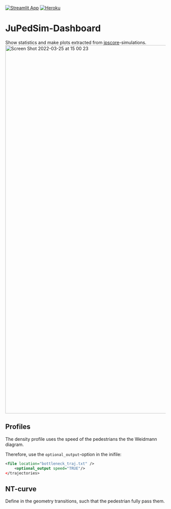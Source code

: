 [![Streamlit App](https://static.streamlit.io/badges/streamlit_badge_black_white.svg)](https://share.streamlit.io/chraibi/jupedsim-dashboard/main/app.py)
[![Heroku](http://heroku-shields.herokuapp.com/jupedsim-dashboard)](https://jupedsim-dashboard.herokuapp.com/)


# JuPedSim-Dashboard

Show statistics and make plots extracted from [jpscore](https://github.com/jupedsim/jpscore)-simulations.
<img width="1159" alt="Screen Shot 2022-03-25 at 15 00 23" src="https://user-images.githubusercontent.com/5772973/160135275-35830dd6-c7c8-4522-be65-8ba5befad06d.png">



## Profiles 
The density profile uses the speed of the pedestrians the the Weidmann diagram.

Therefore, use the `optional_output`-option in the inifile:

```xml
<file location="bottleneck_traj.txt" />
    <optional_output speed="TRUE"/>
</trajectories>
```

## NT-curve 

Define in the geometry transitions, such that the pedestrian fully pass them. 
